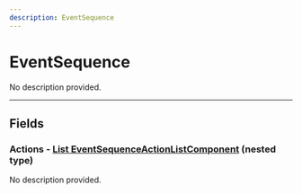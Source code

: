 ```yaml
---
description: EventSequence
---
```


# EventSequence

No description provided.

***

## Fields

### Actions - [List EventSequenceActionListComponent](../nested-types/EventSequenceActionListComponent.md) (nested type)

No description provided.
